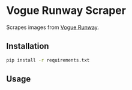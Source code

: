 # Vogue Runway Scraper
Scrapes images from [Vogue Runway](https://www.vogue.com/fashion-shows).

## Installation
```bash
pip install -r requirements.txt
```

## Usage

